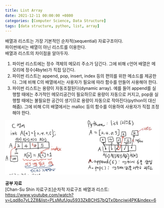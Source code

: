 ```yaml
---
title: List Array
date: 2021-12-11 00:00:00 +0800
categories: [Computer Science, Data Structure]
tags: [data structure, python, list, array]
---     
```

배열과 리스트는 가장 기본적인 순차적(sequential) 자료구조이다.        
파이썬에서는 배열이 아닌 리스트를 이용한다.        
배열과 리스트의 차이점을 알아두자.         

1. 파이썬 리스트에는 정수 객체의 메모리 주소가 담긴다. 그에 비해 c언어 배열은 메모리에 정수(4byte)가 직접 담긴다.         
2. 파이썬 리스트는 append, pop, insert, index 등의 편의를 위한 메소드를 제공한다. 그에 비해 C의 배열에서는 사용자가 필요에 따라 함수를 만들어 사용해야 한다.           
3. 파이썬 리스트는 용량이 자동조절된다(dynamic array). 예를 들어 append를 실행할 때에는 추가적인 메모리공간이 필요하므로 용량이 자동으로 커지고, pop을 실행할 때에는 불필요한 공간이 생기므로 용량이 자동으로 작아진다(python이 대신 해줌). 그에 비해 C의 배열에서는 malloc 등의 함수를 이용하여 사용자가 직접 조정해야 한다.         
      
![ArrayList](/assets/img/post-img/list_array.png)
       
__공부 자료__         
[Chan-Su Shin 자료구조]순차적 자료구조 배열과 리스트: https://www.youtube.com/watch?v=Lqd8o7vL2Z8&list=PLsMufJgu5933ZkBCHS7bQTx0bncjwi4PK&index=6
